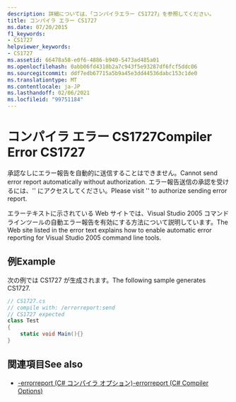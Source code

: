 ```yaml
---
description: 詳細については、「コンパイラエラー CS1727」を参照してください。
title: コンパイラ エラー CS1727
ms.date: 07/20/2015
f1_keywords:
- CS1727
helpviewer_keywords:
- CS1727
ms.assetid: 66478a58-e0f6-4886-b940-5473ad485a01
ms.openlocfilehash: 0abb06fd4310b2a7c943f5e93287df6fcf5ddc06
ms.sourcegitcommit: ddf7edb67715a5b9a45e3dd44536dabc153c1de0
ms.translationtype: MT
ms.contentlocale: ja-JP
ms.lasthandoff: 02/06/2021
ms.locfileid: "99751184"
---
```

# <a name="compiler-error-cs1727"></a><span data-ttu-id="b5397-103">コンパイラ エラー CS1727</span><span class="sxs-lookup"><span data-stu-id="b5397-103">Compiler Error CS1727</span></span>

<span data-ttu-id="b5397-104">承認なしにエラー報告を自動的に送信することはできません。</span><span class="sxs-lookup"><span data-stu-id="b5397-104">Cannot send error report automatically without authorization.</span></span> <span data-ttu-id="b5397-105">エラー報告送信の承認を受けるには、'' にアクセスしてください。</span><span class="sxs-lookup"><span data-stu-id="b5397-105">Please visit '' to authorize sending error report.</span></span>

<span data-ttu-id="b5397-106">エラーテキストに示されている Web サイトでは、Visual Studio 2005 コマンドラインツールの自動エラー報告を有効にする方法について説明しています。</span><span class="sxs-lookup"><span data-stu-id="b5397-106">The Web site listed in the error text explains how to enable automatic error reporting for Visual Studio 2005 command line tools.</span></span>

## <a name="example"></a><span data-ttu-id="b5397-107">例</span><span class="sxs-lookup"><span data-stu-id="b5397-107">Example</span></span>

<span data-ttu-id="b5397-108">次の例では CS1727 が生成されます。</span><span class="sxs-lookup"><span data-stu-id="b5397-108">The following sample generates CS1727.</span></span>

```csharp
// CS1727.cs
// compile with: /errorreport:send
// CS1727 expected
class Test
{
    static void Main(){}
}
```

## <a name="see-also"></a><span data-ttu-id="b5397-109">関連項目</span><span class="sxs-lookup"><span data-stu-id="b5397-109">See also</span></span>

- [<span data-ttu-id="b5397-110">-errorreport (C# コンパイラ オプション)</span><span class="sxs-lookup"><span data-stu-id="b5397-110">-errorreport (C# Compiler Options)</span></span>](../language-reference/compiler-options/errorreport-compiler-option.md)
